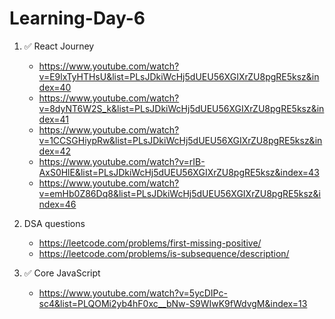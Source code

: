 # Learning-Day-6


1. ✅ React Journey
   - https://www.youtube.com/watch?v=E9lxTyHTHsU&list=PLsJDkiWcHj5dUEU56XGIXrZU8pgRE5ksz&index=40
   - https://www.youtube.com/watch?v=8dyNT6W2S_k&list=PLsJDkiWcHj5dUEU56XGIXrZU8pgRE5ksz&index=41
   - https://www.youtube.com/watch?v=1CCSGHiypRw&list=PLsJDkiWcHj5dUEU56XGIXrZU8pgRE5ksz&index=42
   - https://www.youtube.com/watch?v=rIB-AxS0HlE&list=PLsJDkiWcHj5dUEU56XGIXrZU8pgRE5ksz&index=43
   - https://www.youtube.com/watch?v=emHb0Z86Dq8&list=PLsJDkiWcHj5dUEU56XGIXrZU8pgRE5ksz&index=46
  
2. DSA questions
   - https://leetcode.com/problems/first-missing-positive/
   - https://leetcode.com/problems/is-subsequence/description/
  
3. ✅ Core JavaScript
   - https://www.youtube.com/watch?v=5ycDIPc-sc4&list=PLQOMi2yb4hF0xc__bNw-S9WIwK9fWdvgM&index=13
